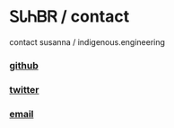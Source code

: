# ᏚᏓᏂᏴᏒ / contact

contact susanna / indigenous.engineering

### [github](https://github.com/IndigenousEngineering)
### [twitter](https://twitter.com/IndigenousAI)
### [email](mailto:susanna@diverge.ai)
